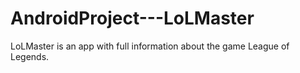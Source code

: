 # AndroidProject---LoLMaster
 LoLMaster is an app with full information about the game League of Legends.
